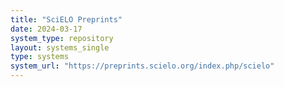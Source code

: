 ```yaml
---
title: "SciELO Preprints"
date: 2024-03-17
system_type: repository
layout: systems_single
type: systems
system_url: "https://preprints.scielo.org/index.php/scielo"
---
```


